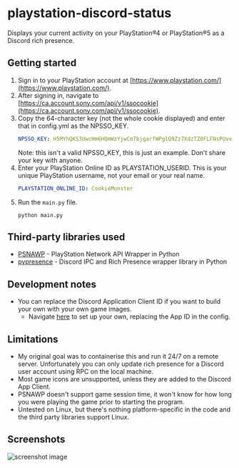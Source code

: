 # playstation-discord-status

Displays your current activity on your PlayStation®4 or PlayStation®5 as a Discord rich presence.

## Getting started

1. Sign in to your PlayStation account at [https://www.playstation.com/](https://www.playstation.com/).
2. After signing in, navigate
   to [https://ca.account.sony.com/api/v1/ssocookie](https://ca.account.sony.com/api/v1/ssocookie).
3. Copy the 64-character key (not the whole cookie displayed) and enter that in config.yml as the NPSSO_KEY.
    ```yaml
    NPSSO_KEY: H5MYhQKS3UwcHm6HQmWzYjwCm7bjgarfWPglQ9Zz7XdzTZ0FLFNsPUvxOnRPRlab
    ```
   Note: this isn't a valid NPSSO_KEY, this is just an example. Don't share your key with anyone.
4. Enter your PlayStation Online ID as PLAYSTATION_USERID. This is your unique PlayStation username, not your email or
   your real name.
   ```yaml
   PLAYSTATION_ONLINE_ID: CookieMonster
   ```
5. Run the `main.py` file.
   ```commandline
   python main.py
   ```

## Third-party libraries used

* [PSNAWP](https://github.com/isFakeAccount/psnawp) - PlayStation Network API Wrapper in Python
* [pypresence](https://github.com/qwertyquerty/pypresence) - Discord IPC and Rich Presence wrapper library in Python

## Development notes

* You can replace the Discord Application Client ID if you want to build your own with your own game images.
    * Navigate [here](https://discord.com/developers/applications) to set up your own, replacing the App ID in the
      config.

## Limitations

* My original goal was to containerise this and run it 24/7 on a remote server. Unfortunately you can only update rich
  presence for a Discord user account using RPC on the local machine.
* Most game icons are unsupported, unless they are added to the Discord App Client.
* PSNAWP doesn't support game session time, it won't know for how long you were playing the game prior to starting the
  program.
* Untested on Linux, but there's nothing platform-specific in the code and the third party libraries support Linux.

## Screenshots

![screenshot image](https://raw.githubusercontent.com/voidel/playstation-discord-status/main/screenshots/screenshot_01.png)